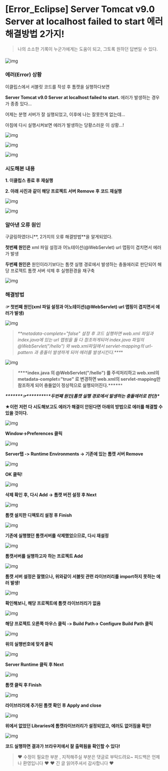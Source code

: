# [Error_Eclipse] Server Tomcat v9.0 Server at localhost failed to start 에러 해결방법 2가지!



> 나의 소소한 기록이 누군가에게는 도움이 되고, 그토록 원하던 답변일 수 있다.

####  

![img](https://k.kakaocdn.net/dn/8rvnn/btqDCartwQX/CD55j2Ek8eIkAKFjRNPz5k/img.png)

###  **에러(Error) 상황**



이클립스에서 서블릿 코드를 작성 후 톰캣을 실행하다보면

**Server Tomcat v9.0 Server at localhost failed to start.** 에러가 발생하는 경우가 종종 있다... 

어제는 분명 서버가 잘 실행되었고, 이후에 나는 잘못한게 없는데... 

아침에 다시 실행시켜보면 에러가 발생하는 당황스러운 이 상황...!

![img](https://k.kakaocdn.net/dn/bDeG5p/btqDA5YpukN/GQAaRBDO9RyfRrW1ZYaFE1/img.png)

![img](https://k.kakaocdn.net/dn/odAzZ/btqDFqzzUyJ/ieMjp0kT9e8eLZjhO2rZ20/img.png)



![img](https://k.kakaocdn.net/dn/sqA9k/btqDA6iNCcl/0VDLOcp380KRkQFNqDG73k/img.png)

### **시도해본 내용**

**1. 이클립스 종료 후 재실행**

**2. 아래 사진과 같이 해당 프로젝트 서버 Remove 후 코드 재실행**

![img](https://k.kakaocdn.net/dn/dkZtVu/btqDDZbGQJg/2t5TPfEDBuXGDwjNLReyKK/img.png)

![img](https://k.kakaocdn.net/dn/pCauS/btqDCbRnBPe/z1XS5psfYKMiuF08pRcpG0/img.png)

### **알아낸 오류 원인**

구글링하였더니**, 2가지의 오류 해결방법**을 알게되었다.

**첫번째 원인은** xml 파일 설정과 어노테이션(@WebServlet) url 맵핑이 겹치면서 에러가 발생

**두번째 원인은** 원인이라기보다는 톰캣 실행 경로에서 발생하는 충돌에러로 판단되어 해당 프로젝트 톰캣 서버 삭제 후 실행환경을 재구축 



![img](https://k.kakaocdn.net/dn/ursl1/btqDCakNSJC/MjB6R8JWAcPAheRSSKYAKK/img.png)

###  **해결방법**

***☞*** **첫번째 원인(xml 파일 설정과 어노테이션(@WebServlet) url 맵핑이 겹치면서 에러가 발생)**

![img](https://k.kakaocdn.net/dn/chKz9H/btqDEGJIh7f/2ick2Mg6oLDCZaTgKrC330/img.png)

>  ***\**\*metadata-complete="false" 설정 후 코드 실행하면 web.xml 파일과 index.java에 있는 url 맵핑을 둘 다 참조하게되어 index.java 파일의 @WebServlet("/hello") 와 web.xml파일에서 servlet-mapping의 url-pattern 과 충돌이 발생하게 되어 에러를 발생시킨다.\*\**\***

![img](https://k.kakaocdn.net/dn/brxRYi/btqDCbcQkMu/WQkU0Z1jBCgL9ixx3N28sK/img.png)

> ***\**\*\*\*index.java 의 @WebServlet("/hello") 를 주석처리하고 web.xml의 metadata-complet="true" 로 변경하면 web.xml의 servlet-mapping만 참조하게 되어 충돌없이 정상적으로 실행되어진다.\*\*\*\*\****



****\**\*\*\*\*\*\*☞\*\*\*\*\*\*\**\*******\*두번째 원인(톰캣 실행 경로에서 발생하는 충돌에러로 판단)\****

**★이런 저런 다 시도해보고도 에러가 해결이 안된다면 아래의 방법으로 에러를 해결할 수 있을 것이다.**



![img](https://k.kakaocdn.net/dn/bquAq9/btqDBARsgbL/3njmAeZKhdKN7wDDIAEWkk/img.png)

**Window->Preferences 클릭**



![img](https://k.kakaocdn.net/dn/chYk7j/btqDFpHsTCG/koyMNmwWIcQx42AMssxVDk/img.png)

**Server탭 -> Runtime Environments -> 기존에 있는 톰캣 서버 Remove**



![img](https://k.kakaocdn.net/dn/dm9R9K/btqDDw8AqBH/tVDEmtSdylpDbFDDGKkJo1/img.png)

**OK 클릭!**



![img](https://k.kakaocdn.net/dn/bu7piz/btqDACoJOuK/rSPO3nN1ELwkXRQYMA8cyk/img.png)

**삭제 확인 후, 다시 Add -> 톰캣 버전 설정 후 Next**



![img](https://k.kakaocdn.net/dn/qybKQ/btqDAB4pVHm/jqy0i1LrwlgKmrwAUXGGs1/img.png)

**톰캣 설치한 디렉토리 설정 후 Finish**



![img](https://k.kakaocdn.net/dn/bfVQGc/btqDEGv8C10/TNy3gqTNz70QlQxGezYglk/img.png)

**기존에 실행했던 톰캣서버를 삭제했었으므로, 다시 재설정**



![img](https://k.kakaocdn.net/dn/baXYvb/btqDDv2W9SF/qPLHh1re8HHBhkdNX7xKD1/img.png)

**톰캣서버를 실행하고자 하는 프로젝트 Add**



![img](https://k.kakaocdn.net/dn/bo05kF/btqDA5YrwyZ/QaKTvoAERNrbeSLsMiB4kK/img.png)

**톰캣 서버 설정은 잘했으나, 위와같이 서블릿 관련 라이브러리를 import하지 못하는 에러 발생!**



![img](https://k.kakaocdn.net/dn/dLVoNq/btqDDYjwZBb/8XQ0uERrdgWJmKZPeX3mG0/img.png)

**확인해보니, 해당 프로젝트에 톰캣 라이브러리가 없음**



![img](https://k.kakaocdn.net/dn/bz7Prd/btqDEZhYlsZ/vUk0tAQh5SoXo2LbIEXFok/img.png)

**해당 프로젝트 오른쪽 마우스 클릭 -> Build Path-> Configure Build Path 클릭**



![img](https://k.kakaocdn.net/dn/K63jf/btqDDvBRRVV/nqa6Bi9QcAD5f4F6M5ArI1/img.png)

**위의 실행번호에 맞게 클릭**



![img](https://k.kakaocdn.net/dn/bEEXhF/btqDCZiUqhR/BVCennbIpn4BgTbdnTsfL1/img.png)

**Server Runtime 클릭 후 Next**



![img](https://k.kakaocdn.net/dn/cX54Su/btqDEFRAhSe/NPQAve0VbUFLRtqOknXEpk/img.png)

**톰캣 클릭 후 Finish**



![img](https://k.kakaocdn.net/dn/AqIzE/btqDCZQKgiq/yCOqbFfWvO0M1kpWOH1Tzk/img.png)

**라이브러리에 추가된 톰캣 확인 후 Apply and close**



![img](https://k.kakaocdn.net/dn/bBL2Y0/btqDDXx45qW/JnFhEPQVvnPPMwxpqChFI1/img.png)

**위에서 없었던 Libraries에 톰캣라이브러리가 설정되었고, 에러도 없어짐을 확인!**



![img](https://k.kakaocdn.net/dn/bFa53m/btqDEZI3qfG/7iIMnt9jRRwbJhpJCkjfkk/img.png)

**코드 실행하면 결과가 브라우저에서 잘 출력됨을 확인할 수 있다!**



> ♥ 수정이 필요한 부분 , 지적해주실 부분은 댓글로 부탁드려요~ 피드백은 언제나 환영입니다 ♥
> ♥ 긴 글 읽어주셔서 감사합니다 ♥